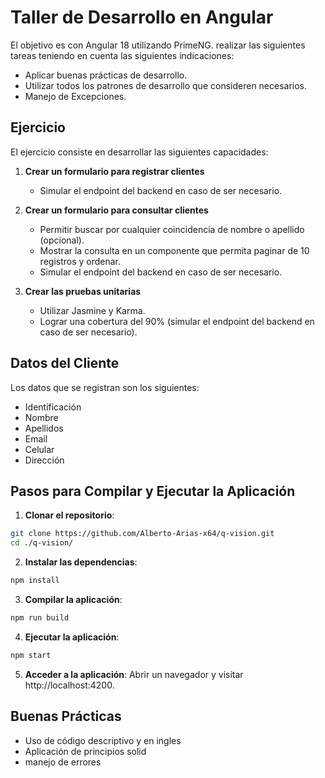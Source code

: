 # Taller de Desarrollo en Angular

El objetivo es con Angular 18 utilizando PrimeNG. realizar las siguientes tareas teniendo en cuenta las siguientes indicaciones:

- Aplicar buenas prácticas de desarrollo.
- Utilizar todos los patrones de desarrollo que consideren necesarios.
- Manejo de Excepciones.

## Ejercicio

El ejercicio consiste en desarrollar las siguientes capacidades:

1. **Crear un formulario para registrar clientes**
   - Simular el endpoint del backend en caso de ser necesario.

2. **Crear un formulario para consultar clientes**
   - Permitir buscar por cualquier coincidencia de nombre o apellido (opcional).
   - Mostrar la consulta en un componente que permita paginar de 10 registros y ordenar.
   - Simular el endpoint del backend en caso de ser necesario.

3. **Crear las pruebas unitarias**
   - Utilizar Jasmine y Karma.
   - Lograr una cobertura del 90% (simular el endpoint del backend en caso de ser necesario).

## Datos del Cliente

Los datos que se registran son los siguientes:

- Identificación
- Nombre
- Apellidos
- Email
- Celular
- Dirección

## Pasos para Compilar y Ejecutar la Aplicación

1. **Clonar el repositorio**:
```bash
git clone https://github.com/Alberto-Arias-x64/q-vision.git
cd ./q-vision/
```
2. **Instalar las dependencias**:
```bash
npm install
```
3.  **Compilar la aplicación**:
```bash
npm run build
```
4. **Ejecutar la aplicación**:
```bash
npm start
```

5. **Acceder a la aplicación**: Abrir un navegador y visitar http://localhost:4200.

## Buenas Prácticas

- Uso de código descriptivo y en ingles
- Aplicación de principios solid
- manejo de errores
